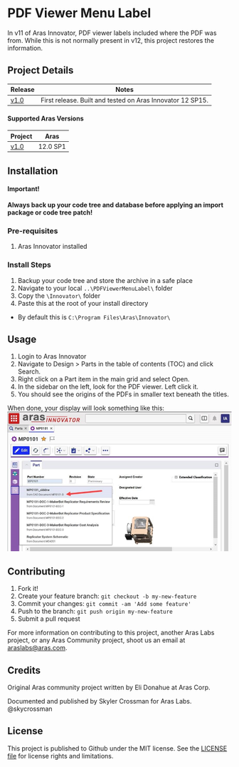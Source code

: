 # PDF Viewer Menu Label 

In v11 of Aras Innovator, PDF viewer labels included where the PDF was from. While this is not normally present in v12, this project restores the information.


## Project Details

Release | Notes
--------|--------
[v1.0](https://github.com/ArasLabs/pdf-viewer-menu-label-change/releases/tag/v1.0) | First release. Built and tested on Aras Innovator 12 SP15.

#### Supported Aras Versions

Project | Aras
--------|------
[v1.0](https://github.com/ArasLabs/pdf-viewer-menu-label-change/releases/tag/v1.0) | 12.0 SP1


## Installation

#### Important!
**Always back up your code tree and database before applying an import package or code tree patch!**

### Pre-requisites

1. Aras Innovator installed

### Install Steps

1. Backup your code tree and store the archive in a safe place
2. Navigate to your local `..\PDFViewerMenuLabel\` folder
3. Copy the `\Innovator\` folder
4. Paste this at the root of your install directory
+ By default this is `C:\Program Files\Aras\Innovator\`


## Usage

1. Login to Aras Innovator
2. Navigate to Design > Parts in the table of contents (TOC) and click Search.
3. Right click on a Part item in the main grid and select Open.
4. In the sidebar on the left, look for the PDF viewer. Left click it.
5. You should see the origins of the PDFs in smaller text beneath the titles.

When done, your display will look something like this:
![Results](./Screenshots/result.jpg)

## Contributing

1. Fork it!
2. Create your feature branch: `git checkout -b my-new-feature`
3. Commit your changes: `git commit -am 'Add some feature'`
4. Push to the branch: `git push origin my-new-feature`
5. Submit a pull request

For more information on contributing to this project, another Aras Labs project, or any Aras Community project, shoot us an email at araslabs@aras.com.


## Credits

Original Aras community project written by Eli Donahue at Aras Corp.

Documented and published by Skyler Crossman for Aras Labs. @skycrossman


## License

This project is published to Github under the MIT license. See the [LICENSE file](./LICENSE.md) for license rights and limitations.